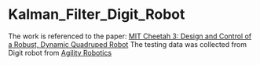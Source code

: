 # Kalman_Filter_Digit_Robot
 
The work is referenced to the paper: [MIT Cheetah 3: Design and Control of a Robust, Dynamic Quadruped Robot](https://ieeexplore.ieee.org/document/8593885)
The testing data was collected from Digit robot from [Agility Robotics](https://agilityrobotics.com/)

